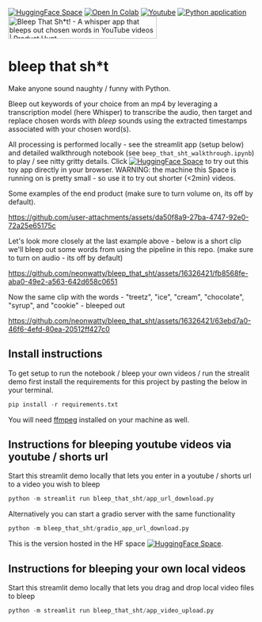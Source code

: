 <a href="https://huggingface.co/spaces/neonwatty/bleep_that_sht" target="_parent"><img src="https://img.shields.io/badge/🤗-HuggingFace%20Space-cyan.svg" alt="HuggingFace Space"/></a>
<a href="https://colab.research.google.com/github/jermwatt/bleep_that_sht/blob/main/beep_that_sht_walkthrough.ipynb" target="_parent"><img src="https://colab.research.google.com/assets/colab-badge.svg" alt="Open In Colab"/></a>  <a href="https://www.youtube.com/watch?v=U8Ki9dD3HF0" target="_parent"><img src="https://badges.aleen42.com/src/youtube.svg" alt="Youtube"/></a>
[![Python application](https://github.com/neonwatty/bleep_that_sht/actions/workflows/python-app.yml/badge.svg)](https://github.com/neonwatty/bleep_that_sht/actions/workflows/python-app.yml/python-app.yml) <a href="https://www.producthunt.com/posts/bleep-that-sh-t?embed=true&utm_source=badge-featured&utm_medium=badge&utm_souce=badge-bleep&#0045;that&#0045;sh&#0045;t" target="_parent"><img src="https://api.producthunt.com/widgets/embed-image/v1/featured.svg?post_id=470378&theme=light" alt="Bleep&#0032;That&#0032;Sh&#0042;t&#0033; - A&#0032;whisper&#0032;app&#0032;that&#0032;bleeps&#0032;out&#0032;chosen&#0032;words&#0032;in&#0032;YouTube&#0032;videos | Product Hunt" style="width: 300px; height: 45px;" /></a>


# bleep that sh*t

Make anyone sound naughty / funny with Python.

Bleep out keywords of your choice from an mp4 by leveraging a transcription model (here Whisper) to transcribe the audio, then target and replace chosen words with *bleep* sounds using the extracted timestamps associated with your chosen word(s).  

All processing is performed locally - see the streamlit app (setup below) and detailed walkthrough notebook (see `beep_that_sht_walkthrough.ipynb`) to play / see nitty gritty details.  Click [![HuggingFace Space](https://img.shields.io/badge/🤗-HuggingFace%20Space-cyan.svg)](https://huggingface.co/spaces/neonwatty/bleep_that_sht) to try out this toy app directly in your browser.  WARNING: the machine this Space is running on is pretty small - so use it to try out shorter (<2min) videos.

Some examples of the end product (make sure to turn volume on, its off by default).

https://github.com/user-attachments/assets/da50f8a9-27ba-4747-92e0-72a25e65175c

Let's look more closely at the last example above - below is a short clip we'll bleep out some words from using the pipeline in this repo.  (make sure to turn on audio - its off by default)

https://github.com/neonwatty/bleep_that_sht/assets/16326421/fb8568fe-aba0-49e2-a563-642d658c0651


Now the same clip with the words - "treetz", "ice", "cream", "chocolate", "syrup", and "cookie" - bleeped out


https://github.com/neonwatty/bleep_that_sht/assets/16326421/63ebd7a0-46f6-4efd-80ea-20512ff427c0


## Install instructions

To get setup to run the notebook / bleep your own videos / run the strealit demo first install the requirements for this project by pasting the below in your terminal.

```python
pip install -r requirements.txt
```

You will need [ffmpeg](https://www.ffmpeg.org/download.html) installed on your machine as well.



## Instructions for bleeping **youtube** videos via youtube / shorts url

Start this streamlit demo locally that lets you enter in a youtube / shorts url to a video you wish to bleep

```python
python -m streamlit run bleep_that_sht/app_url_download.py
```

Alternatively you can start a gradio server with the same functionality

```python
python -m bleep_that_sht/gradio_app_url_download.py
```

This is the version hosted in the HF space [![HuggingFace Space](https://img.shields.io/badge/🤗-HuggingFace%20Space-cyan.svg)](https://huggingface.co/spaces/neonwatty/bleep_that_sht).



## Instructions for bleeping your own **local** videos

Start this streamlit demo locally that lets you drag and drop local video files to bleep

```python
python -m streamlit run bleep_that_sht/app_video_upload.py
```